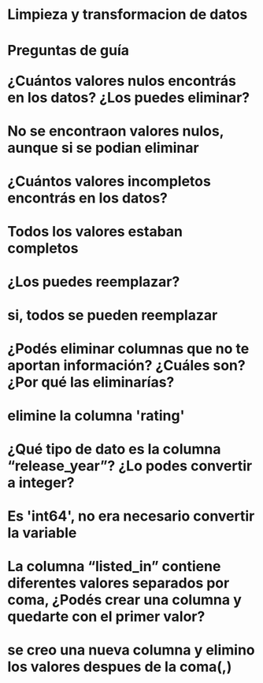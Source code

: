 <h1>Limpieza y transformacion de datos <h1>

Preguntas de guía
<br>

¿Cuántos valores nulos encontrás en los datos? ¿Los puedes eliminar? <br>
<br>No se encontraon valores nulos, aunque si  se podian eliminar <br>
<br>¿Cuántos valores incompletos encontrás en los datos? <br>
<br>Todos los valores estaban completos <br>
<br>¿Los puedes reemplazar? <br>
<br>si, todos se pueden reemplazar<br>
<br>¿Podés eliminar columnas que no te aportan información? ¿Cuáles son? ¿Por qué las eliminarías? <br>
<br>elimine la columna 'rating'<br>
<br>¿Qué tipo de dato es la columna “release_year”? ¿Lo podes convertir a integer? <br>
<br>Es 'int64', no era necesario convertir la variable<br>
<br>La columna “listed_in” contiene diferentes valores separados por coma, ¿Podés crear una columna y quedarte con el primer valor? <br>
<br>se creo una nueva columna y elimino los valores despues de la coma(,)<br>

